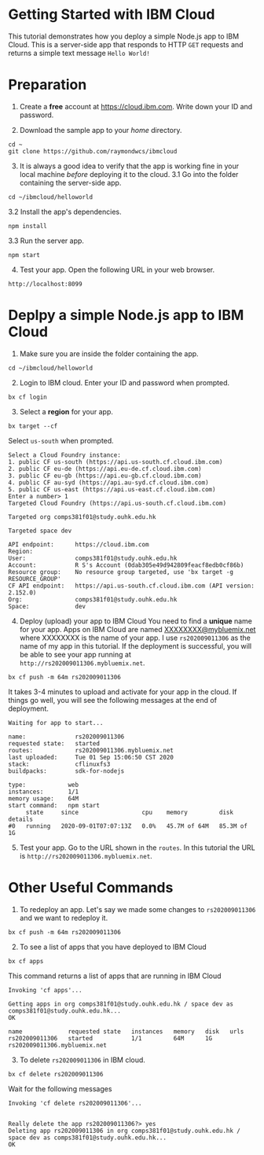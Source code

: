 # Getting Started with IBM Cloud
This tutorial demonstrates how you deploy a simple Node.js app to IBM Cloud.  This is a server-side app that responds to HTTP `GET` requests and returns a simple text message `Hello World!`

# Preparation
1. Create a **free** account at https://cloud.ibm.com.  Write down your ID and password.

2. Download the sample app to your *home* directory.
```
cd ~
git clone https://github.com/raymondwcs/ibmcloud
```
3. It is always a good idea to verify that the app is working fine in your local machine *before* deploying it to the cloud.
3.1 Go into the folder containing the server-side app.
```
cd ~/ibmcloud/helloworld
```
3.2 Install the app's dependencies.
```
npm install
```
3.3 Run the server app.
```
npm start
```
4. Test your app.  Open the following URL in your web browser.
```
http://localhost:8099
```

# Deplpy a simple Node.js app to IBM Cloud
1. Make sure you are inside the folder containing the app.
```
cd ~/ibmcloud/helloworld
```
2. Login to IBM cloud. Enter your ID and password when prompted.
```
bx cf login
```
3. Select a **region** for your app.
```
bx target --cf
```
Select `us-south` when prompted.
```
Select a Cloud Foundry instance:
1. public CF us-south (https://api.us-south.cf.cloud.ibm.com)
2. public CF eu-de (https://api.eu-de.cf.cloud.ibm.com)
3. public CF eu-gb (https://api.eu-gb.cf.cloud.ibm.com)
4. public CF au-syd (https://api.au-syd.cf.cloud.ibm.com)
5. public CF us-east (https://api.us-east.cf.cloud.ibm.com)
Enter a number> 1
Targeted Cloud Foundry (https://api.us-south.cf.cloud.ibm.com)

Targeted org comps381f01@study.ouhk.edu.hk

Targeted space dev
                  
API endpoint:      https://cloud.ibm.com   
Region:               
User:              comps381f01@study.ouhk.edu.hk   
Account:           R S's Account (0dab305e49d942809feacf8edb0cf86b)   
Resource group:    No resource group targeted, use 'bx target -g RESOURCE_GROUP'   
CF API endpoint:   https://api.us-south.cf.cloud.ibm.com (API version: 2.152.0)   
Org:               comps381f01@study.ouhk.edu.hk   
Space:             dev  
```
4. Deploy (upload) your app to IBM Cloud
You need to find a **unique** name for your app.  Apps on IBM Cloud are named XXXXXXXX@mybluemix.net where XXXXXXXX is the name of your app.
I use `rs202009011306` as the name of my app in this tutorial.  If the deployment is successful, you will be able to see your app running at `http://rs202009011306.mybluemix.net`.
```
bx cf push -m 64m rs202009011306
```
It takes 3-4 minutes to upload and activate for your app in the cloud.  If things go well, you will see the following messages at the end of deployment.
```
Waiting for app to start...

name:              rs202009011306
requested state:   started
routes:            rs202009011306.mybluemix.net
last uploaded:     Tue 01 Sep 15:06:50 CST 2020
stack:             cflinuxfs3
buildpacks:        sdk-for-nodejs

type:            web
instances:       1/1
memory usage:    64M
start command:   npm start
     state     since                  cpu    memory         disk          details
#0   running   2020-09-01T07:07:13Z   0.0%   45.7M of 64M   85.3M of 1G   
```
5. Test your app.  Go to the URL shown in the `routes`.  In this tutorial the URL is `http://rs202009011306.mybluemix.net`.

# Other Useful Commands
1. To redeploy an app.  Let's say we made some changes to `rs202009011306` and we want to redeploy it.
```
bx cf push -m 64m rs202009011306
```
2. To see a list of apps that you have deployed to IBM Cloud
```
bx cf apps
```
This command returns a list of apps that are running in IBM Cloud
```
Invoking 'cf apps'...

Getting apps in org comps381f01@study.ouhk.edu.hk / space dev as comps381f01@study.ouhk.edu.hk...
OK

name             requested state   instances   memory   disk   urls
rs202009011306   started           1/1         64M      1G     rs202009011306.mybluemix.net
```
3. To delete `rs202009011306` in IBM cloud.
```
bx cf delete rs202009011306
```
Wait for the following messages
```
Invoking 'cf delete rs202009011306'...


Really delete the app rs202009011306?> yes
Deleting app rs202009011306 in org comps381f01@study.ouhk.edu.hk / space dev as comps381f01@study.ouhk.edu.hk...
OK
```
